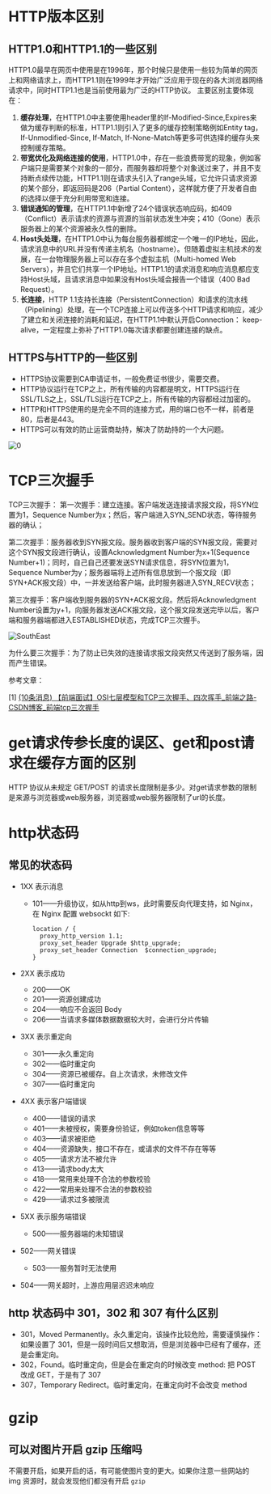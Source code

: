 # HTTP版本区别
## **HTTP1.0和HTTP1.1的一些区别**
HTTP1.0最早在网页中使用是在1996年，那个时候只是使用一些较为简单的网页上和网络请求上，而HTTP1.1则在1999年才开始广泛应用于现在的各大浏览器网络请求中，同时HTTP1.1也是当前使用最为广泛的HTTP协议。 主要区别主要体现在：
1. **缓存处理**，在HTTP1.0中主要使用header里的If-Modified-Since,Expires来做为缓存判断的标准，HTTP1.1则引入了更多的缓存控制策略例如Entity tag，If-Unmodified-Since, If-Match, If-None-Match等更多可供选择的缓存头来控制缓存策略。
2. **带宽优化及网络连接的使用**，HTTP1.0中，存在一些浪费带宽的现象，例如客户端只是需要某个对象的一部分，而服务器却将整个对象送过来了，并且不支持断点续传功能，HTTP1.1则在请求头引入了range头域，它允许只请求资源的某个部分，即返回码是206（Partial Content），这样就方便了开发者自由的选择以便于充分利用带宽和连接。
3. **错误通知的管理**，在HTTP1.1中新增了24个错误状态响应码，如409（Conflict）表示请求的资源与资源的当前状态发生冲突；410（Gone）表示服务器上的某个资源被永久性的删除。
4. **Host头处理**，在HTTP1.0中认为每台服务器都绑定一个唯一的IP地址，因此，请求消息中的URL并没有传递主机名（hostname）。但随着虚拟主机技术的发展，在一台物理服务器上可以存在多个虚拟主机（Multi-homed Web Servers），并且它们共享一个IP地址。HTTP1.1的请求消息和响应消息都应支持Host头域，且请求消息中如果没有Host头域会报告一个错误（400 Bad Request）。
5. **长连接**，HTTP 1.1支持长连接（PersistentConnection）和请求的流水线（Pipelining）处理，在一个TCP连接上可以传送多个HTTP请求和响应，减少了建立和关闭连接的消耗和延迟，在HTTP1.1中默认开启Connection： keep-alive，一定程度上弥补了HTTP1.0每次请求都要创建连接的缺点。

## **HTTPS与HTTP的一些区别**

- HTTPS协议需要到CA申请证书，一般免费证书很少，需要交费。
- HTTP协议运行在TCP之上，所有传输的内容都是明文，HTTPS运行在SSL/TLS之上，SSL/TLS运行在TCP之上，所有传输的内容都经过加密的。
- HTTP和HTTPS使用的是完全不同的连接方式，用的端口也不一样，前者是80，后者是443。
- HTTPS可以有效的防止运营商劫持，解决了防劫持的一个大问题。

![0](~@assets/http/0.png)

# TCP三次握手
TCP三次握手：
第一次握手：建立连接。客户端发送连接请求报文段，将SYN位置为1，Sequence Number为x；然后，客户端进入SYN_SEND状态，等待服务器的确认；

第二次握手：服务器收到SYN报文段。服务器收到客户端的SYN报文段，需要对这个SYN报文段进行确认，设置Acknowledgment Number为x+1(Sequence Number+1)；同时，自己自己还要发送SYN请求信息，将SYN位置为1，Sequence Number为y；服务器端将上述所有信息放到一个报文段（即SYN+ACK报文段）中，一并发送给客户端，此时服务器进入SYN_RECV状态；

第三次握手：客户端收到服务器的SYN+ACK报文段。然后将Acknowledgment Number设置为y+1，向服务器发送ACK报文段，这个报文段发送完毕以后，客户端和服务器端都进入ESTABLISHED状态，完成TCP三次握手。


![SouthEast](/assets/http/SouthEast.jpeg)

为什么要三次握手：为了防止已失效的连接请求报文段突然又传送到了服务端，因而产生错误。

参考文章：

[1] [(10条消息) 【前端面试】OSI七层模型和TCP三次握手、四次挥手_前端之路-CSDN博客_前端tcp三次握手](https://blog.csdn.net/qq_22944825/article/details/78160659)

# get请求传参长度的误区、get和post请求在缓存方面的区别
HTTP 协议从未规定 GET/POST 的请求长度限制是多少。对get请求参数的限制是来源与浏览器或web服务器，浏览器或web服务器限制了url的长度。

# http状态码

## 常见的状态码

- 1XX 表示消息

  - 101——升级协议，如从http到ws，此时需要反向代理支持，如 Nginx，在 Nginx 配置 websockt 如下:

    ```
    location / {
      proxy_http_version 1.1;
      proxy_set_header Upgrade $http_upgrade;
      proxy_set_header Connection  $connection_upgrade;
    }
    ```

- 2XX 表示成功

  - 200——OK
  - 201——资源创建成功
  - 204——响应不会返回 Body
  - 206——当请求多媒体数据数据较大时，会进行分片传输

- 3XX 表示重定向

  - 301——永久重定向
  - 302——临时重定向
  - 304——资源已被缓存。自上次请求，未修改文件
  - 307——临时重定向

- 4XX 表示客户端错误

  - 400——错误的请求
  - 401——未被授权，需要身份验证，例如token信息等等
  - 403——请求被拒绝
  - 404——资源缺失，接口不存在，或请求的文件不存在等等
  - 405——请求方法不被允许
  - 413——请求body太大
  - 418——常用来处理不合法的参数校验
  - 422——常用来处理不合法的参数校验
  - 429——请求过多被限流

- 5XX 表示服务端错误

  - 500——服务器端的未知错误
- 502——网关错误
  - 503——服务暂时无法使用
- 504——网关超时，上游应用层迟迟未响应



## http 状态码中 301，302 和 307 有什么区别

  - 301，Moved Permanently。永久重定向，该操作比较危险，需要谨慎操作：如果设置了 301，但是一段时间后又想取消，但是浏览器中已经有了缓存，还是会重定向。
  - 302，Found。临时重定向，但是会在重定向的时候改变 method: 把 POST 改成 GET，于是有了 307
  - 307，Temporary Redirect。临时重定向，在重定向时不会改变 method

# gzip

## 可以对图片开启 gzip 压缩吗
不需要开启，如果开启的话，有可能使图片变的更大。如果你注意一些网站的 img 资源时，就会发现他们都没有开启 `gzip`


